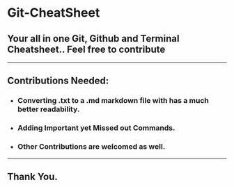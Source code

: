 # Git-CheatSheet
## Your all in one Git, Github and Terminal Cheatsheet.. Feel free to contribute

---

## Contributions Needed: 

+ ### Converting .txt to a .md markdown file with has a much better readability.
+ ### Adding Important yet Missed out Commands.
+ ### Other Contributions are welcomed as well.

---

## Thank You.
